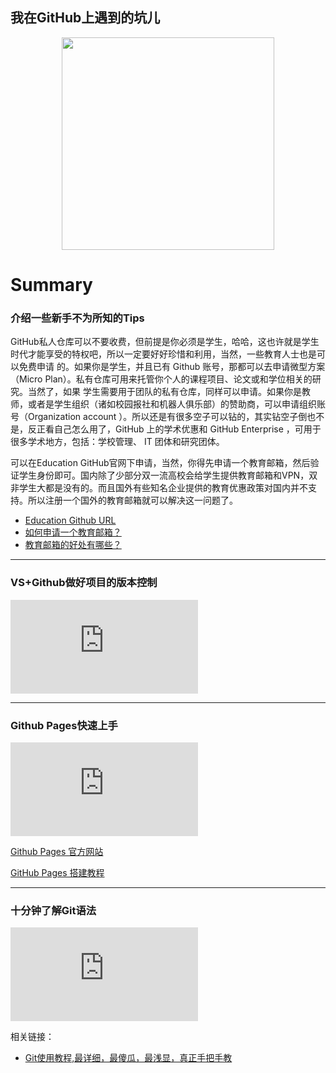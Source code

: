## 我在GitHub上遇到的坑儿

<div align="center">
    <img src="http://5b0988e595225.cdn.sohucs.com/images/20180522/7f1a157236944246b31318bd66c8d0ee.jpeg" width="340px">
    <br>
</div>

# Summary
### 介绍一些新手不为所知的Tips

GitHub私人仓库可以不要收费，但前提是你必须是学生，哈哈，这也许就是学生时代才能享受的特权吧，所以一定要好好珍惜和利用，当然，一些教育人士也是可以免费申请
的。如果你是学生，并且已有 Github 账号，那都可以去申请微型方案（Micro Plan）。私有仓库可用来托管你个人的课程项目、论文或和学位相关的研究。当然了，如果
学生需要用于团队的私有仓库，同样可以申请。如果你是教师，或者是学生组织（诸如校园报社和机器人俱乐部）的赞助商，可以申请组织账号（Organization  account
）。所以还是有很多空子可以钻的，其实钻空子倒也不是，反正看自己怎么用了，GitHub 上的学术优惠和 GitHub Enterprise ，可用于很多学术地方，包括：学校管理、
IT 团体和研究团体。

可以在Education GitHub官网下申请，当然，你得先申请一个教育邮箱，然后验证学生身份即可。国内除了少部分双一流高校会给学生提供教育邮箱和VPN，双非学生大都是没有的。而且国外有些知名企业提供的教育优惠政策对国内并不支持。所以注册一个国外的教育邮箱就可以解决这一问题了。

- [Education Github URL](https://education.github.com/)
- [如何申请一个教育邮箱？](https://github.com/ckjbug/xiaokui/blob/master/%E6%95%99%E8%82%B2%E7%94%B5%E9%82%AE/How%20to%20apply%20for%20an%20education%20email%20address.md)
- [教育邮箱的好处有哪些？](https://github.com/ckjbug/xiaokui/blob/master/%E6%95%99%E8%82%B2%E7%94%B5%E9%82%AE/What%20are%20the%20benefits%20of%20education%20mailboxes.md)

------------
### VS+Github做好项目的版本控制
![](https://www.easyicon.net/api/resizeApi.php?id=1217933&size=128)

------------
### Github Pages快速上手
![](https://www.easyicon.net/api/resizeApi.php?id=1173875&size=128)

[Github Pages 官方网站](https://pages.github.com/)

[GitHub Pages 搭建教程](http://gitbeijing.com/pages.html)

------------
### 十分钟了解Git语法
![](https://www.easyicon.net/api/resizeApi.php?id=580357&size=128)

相关链接：  
- [Git使用教程,最详细，最傻瓜，最浅显，真正手把手教](https://www.imooc.com/article/20411)
